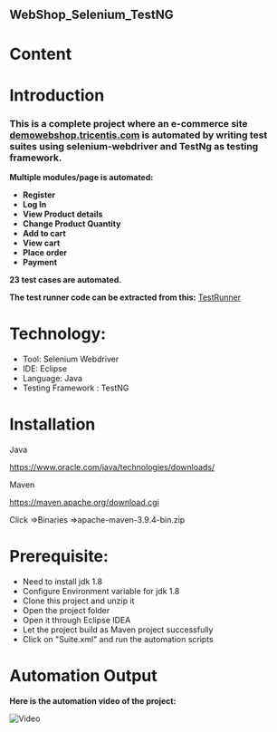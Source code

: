 ## WebShop_Selenium_TestNG

# Content


# Introduction

### This is a complete project where an e-commerce site [demowebshop.tricentis.com](https://demowebshop.tricentis.com/) is automated by writing test suites using selenium-webdriver and TestNg as testing framework.

**Multiple modules/page is automated:**

- **Register** </br>
- **Log In** </br>
- **View Product details** </br>
- **Change Product Quantity** </br>
- **Add to cart** </br>
- **View cart** </br>
- **Place order** </br>
- **Payment** </br>


**23 test cases are automated.**



**The test runner code can be extracted from this:**
[TestRunner](https://github.com/mahin33ferdous/WebShop_Selenium_TestNG/blob/master/Webshop_Automation/Suite.xml)</br>

# Technology: </br>
- Tool: Selenium Webdriver
- IDE: Eclipse
- Language: Java
- Testing Framework : TestNG

# Installation
Java

https://www.oracle.com/java/technologies/downloads/

Maven

https://maven.apache.org/download.cgi

Click =>Binaries
=>apache-maven-3.9.4-bin.zip  

# Prerequisite: 

- Need to install jdk 1.8
- Configure Environment variable for jdk 1.8
- Clone this project and unzip it
- Open the project folder
- Open it through Eclipse IDEA
- Let the project build as Maven project successfully
- Click on "Suite.xml" and run the automation scripts

# Automation Output

**Here is the automation video of the project:** 

![Video](https://screenrec.com/share/ISwGDNhovt)



